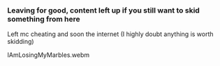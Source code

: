 ### Leaving for good, content left up if you still want to skid something from here
Left mc cheating and soon the internet 
(I highly doubt anything is worth skidding)

IAmLosingMyMarbles.webm
